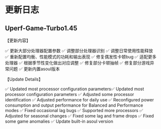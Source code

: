 # 更新日志

## Uperf-Game-Turbo1.45

【更新内容】

✅ 更新大部分处理器配置参数
✅ 调整部分处理器识别
✅ 调整日常使用性能释放
✅ 重新配置均衡、性能模式的功耗和输出表现
✅ 修复偶发性卡顿bug
✅ 适配更多处理器
✅ 根据季节性变化做出对应调整
✅ 修复部分卡顿抽帧
✅ 修复部分游戏异常问题
✅ 更新内置asoul版本

【Update Details】

✅ Updated most processor configuration parameters✅ Updated most processor configuration parameters
✅ Adjusted some processor identification
✅ Adjusted performance for daily use
✅ Reconfigured power consumption and output performance for Balanced and Performance modes
✅ Fixed occasional lag bugs
✅ Supported more processors
✅ Adjusted for seasonal changes
✅ Fixed some lag and frame drops
✅ Fixed some game anomalies
✅ Update built-in asoul version
